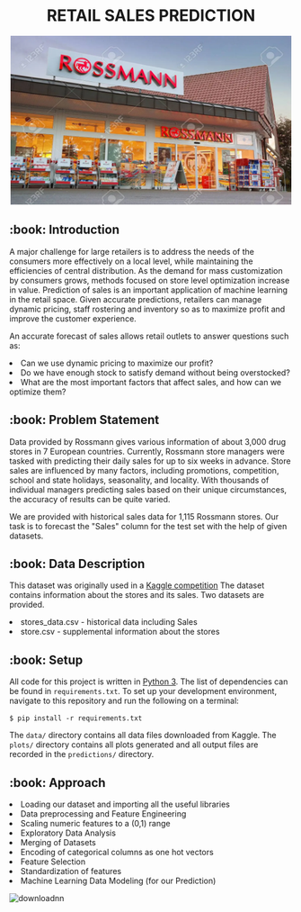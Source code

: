 <h1 align="center"> RETAIL SALES PREDICTION </h1>
<p align="center"> 
  <img src="Images/rossmann store.png" alt="rossmann store.png" width="500px" height="300px">
</p>

<h2> :book: Introduction</h2>

A major challenge for large retailers is to address the needs of the consumers more effectively on a local level, while maintaining the efficiencies of central distribution. As the demand for mass customization by consumers grows, methods focused on store level optimization increase in value.
Prediction of sales is an important application of machine learning in the retail space. Given accurate predictions, retailers can manage dynamic pricing, staff rostering and inventory so as to maximize profit and improve the customer experience. 

<p>
An accurate forecast of sales allows retail outlets to answer questions such as:
<li>Can we use dynamic pricing to maximize our profit?</li>
<li>Do we have enough stock to satisfy demand without being overstocked?</li>
<li>What are the most important factors that affect sales, and how can we optimize them?</li>
<p>

<h2> :book: Problem Statement</h2>

Data provided by Rossmann gives various information of about 3,000 drug stores in 7 European countries. Currently, Rossmann store managers were tasked with predicting their daily sales for up to six weeks in advance. Store sales are influenced by many factors, including promotions, competition, school and state holidays, seasonality, and locality. With thousands of individual managers predicting sales based on their unique circumstances, the accuracy of results can be quite varied.

We are provided with historical sales data for 1,115 Rossmann stores. Our task is to forecast the "Sales" column for the test set with the help of given datasets.

<h2> :book: Data Description</h2>

This dataset was originally used in a [Kaggle competition](https://www.kaggle.com/c/rossmann-store-sales)
The dataset contains information about the stores and its sales. Two datasets are provided.
<li>stores_data.csv - historical data including Sales</li>
<li>store.csv - supplemental information about the stores</li>

<h2> :book: Setup</h2>

All code for this project is written in [Python 3](https://www.python.org/downloads/). The list of dependencies can be found in `requirements.txt`. To set up your development environment, navigate to this repository and run the following on a terminal:

```
$ pip install -r requirements.txt
```

The `data/` directory contains all data files downloaded from Kaggle. The `plots/` directory contains all plots generated and all output files are recorded in the `predictions/` directory.

<h2> :book: Approach</h2>
<li>Loading our dataset and importing all the useful libraries</li>
<li>Data preprocessing and Feature Engineering</li>
<li>Scaling numeric features to a (0,1) range</li>
<li>Exploratory Data Analysis</li>
<li>Merging of Datasets</li>
<li>Encoding of categorical columns as one hot vectors</li>
<li>Feature Selection</li>
<li>Standardization of features</li>
<li>Machine Learning Data Modeling (for our Prediction)</li>


![downloadnn](https://user-images.githubusercontent.com/92808101/177403088-d8cf9f58-af05-44a1-aa41-ed73de5a1ca9.png)
